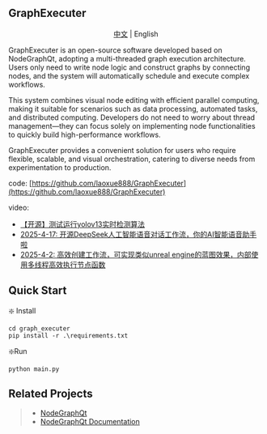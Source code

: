 

## GraphExecuter

</div>

<div align="center">

[中文](./docs/readme_zh.md) | English

</div>

GraphExecuter is an open-source software developed based on NodeGraphQt, adopting a multi-threaded graph execution architecture. Users only need to write node logic and construct graphs by connecting nodes, and the system will automatically schedule and execute complex workflows.

This system combines visual node editing with efficient parallel computing, making it suitable for scenarios such as data processing, automated tasks, and distributed computing. Developers do not need to worry about thread management—they can focus solely on implementing node functionalities to quickly build high-performance workflows.

GraphExecuter provides a convenient solution for users who require flexible, scalable, and visual orchestration, catering to diverse needs from experimentation to production.


code: [https://github.com/laoxue888/GraphExecuter](https://github.com/laoxue888/GraphExecuter)

video:

- [【开源】测试运行yolov13实时检测算法](https://www.bilibili.com/video/BV1eU3XzSEum/?vd_source=3bf4271e80f39cfee030114782480463)
- [2025-4-17: 开源DeepSeek人工智能语音对话工作流，你的AI智能语音助手啦](https://www.bilibili.com/video/BV1e15qz7ESi/?vd_source=3bf4271e80f39cfee030114782480463)
- [2025-4-2: 高效创建工作流，可实现类似unreal engine的蓝图效果，内部使用多线程高效执行节点函数](https://www.bilibili.com/video/BV1PkfKY1Esk/?vd_source=3bf4271e80f39cfee030114782480463)


## Quick Start

❇️ Install

```shell
cd graph_executer
pip install -r .\requirements.txt
```

❇️Run

```shell
python main.py
```

## Related Projects

> - [NodeGraphQt](https://github.com/jchanvfx/NodeGraphQt)
> - [NodeGraphQt Documentation](https://chantonic.com/NodeGraphQt/api/index.html)
